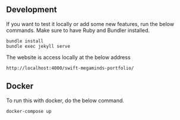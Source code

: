 
## Development

If you want to test it locally or add some new features, run the below commands. Make sure to have Ruby and Bundler installed.

```
bundle install
bundle exec jekyll serve
```

The website is access locally at the below address

```
http://localhost:4000/swift-megaminds-portfolio/
```

## Docker

To run this with docker, do the below command.

```
docker-compose up
```

